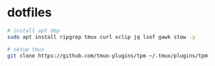 # dotfiles


```bash
# install apt dep
sudo apt install ripgrep tmux curl xclip jq lsof gawk stow -y
```

```bash
# setup tmux
git clone https://github.com/tmux-plugins/tpm ~/.tmux/plugins/tpm
```

